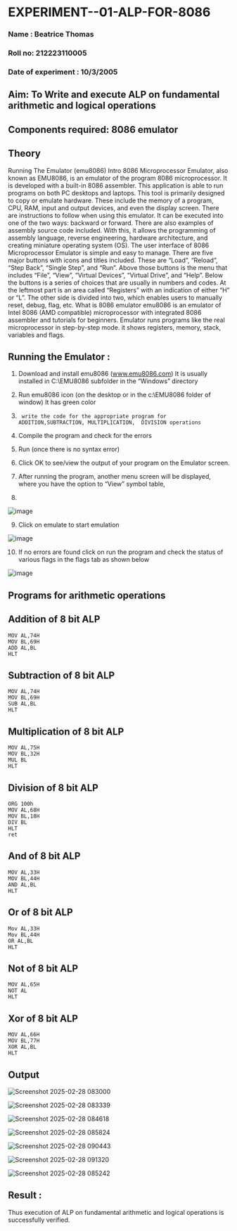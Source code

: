 # EXPERIMENT--01-ALP-FOR-8086
### Name : Beatrice Thomas
### Roll no: 212223110005
### Date of experiment : 10/3/2005





## Aim: To Write and execute ALP on fundamental arithmetic and logical operations
## Components required: 8086  emulator 
## Theory 
Running The Emulator (emu8086) Intro 8086 Microprocessor Emulator, also known as EMU8086, is an emulator of the program 8086 microprocessor. It is developed with a built-in 8086 assembler. This application is able to run programs on both PC desktops and laptops. This tool is primarily designed to copy or emulate hardware. These include the memory of a program, CPU, RAM, input and output devices, and even the display screen. There are instructions to follow when using this emulator. It can be executed into one of the two ways: backward or forward. There are also examples of assembly source code included. With this, it allows the programming of assembly language, reverse engineering, hardware architecture, and creating miniature operating system (OS). The user interface of 8086 Microprocessor Emulator is simple and easy to manage. There are five major buttons with icons and titles included. These are “Load”, “Reload”, “Step Back”, “Single Step”, and “Run”. Above those buttons is the menu that includes “File”, “View”, “Virtual Devices”, “Virtual Drive”, and “Help”. Below the buttons is a series of choices that are usually in numbers and codes. At the leftmost part is an area called “Registers” with an indication of either “H” or “L”. The other side is divided into two, which enables users to manually reset, debug, flag, etc. What is 8086 emulator emu8086 is an emulator of Intel 8086 (AMD compatible) microprocessor with integrated 8086 assembler and tutorials for beginners. Emulator runs programs like the real microprocessor in step-by-step mode. it shows registers, memory, stack, variables and flags.


 ## Running the Emulator :
1.	Download and install emu8086 (www.emu8086.com) It is usually installed in C:\EMU8086 subfolder in the “Windows” directory
2.	  Run  emu8086 icon (on the desktop or in the c:\EMU8086 folder of window) It has green color 
 
 
3.		write the code for the appropriate program for ADDITION,SUBTRACTION, MULTIPLICATION,  DIVISION operations 

4.	 Compile the program and check for the errors 
5.	Run (once there is no syntax error) 

6.	Click OK to see/view the output of your program on the Emulator screen. 


7.	After running the program, another menu screen will be displayed, where you have the option to “View” symbol table,
8.	 


![image](https://user-images.githubusercontent.com/36288975/189273263-d65baae9-4b8f-4723-afb3-c0ffa4052b04.png)











9.	Click on emulate to start emulation 








![image](https://user-images.githubusercontent.com/36288975/189273273-9bb36ec1-e2e8-4892-8d35-37707332bfdc.png)








10.	If no errors are found click on run the program and check the status of various flags in the flags tab as shown below 






![image](https://user-images.githubusercontent.com/36288975/189273277-113a2a33-4a40-4ff8-95a5-ecd3a1f504fe.png)







## Programs for arithmetic  operations

## Addition of 8 bit ALP 
```
MOV AL,74H
MOV BL,69H
ADD AL,BL
HLT

```
## Subtraction of 8 bit ALP 
```
MOV AL,74H
MOV BL,69H
SUB AL,BL
HLT
```
## Multiplication of 8 bit ALP 
```
MOV AL,75H
MOV BL,32H
MUL BL
HLT

```
## Division of 8 bit ALP  
```
ORG 100h
MOV AL,68H
MOV BL,18H
DIV BL
HLT
ret
```

##  And of 8 bit ALP 
```
MOV AL,33H
MOV BL,44H
AND AL,BL
HLT
```

## Or of 8 bit ALP 
```
Mov AL,33H
Mov BL,44H
OR AL,BL
HLT
```
## Not of 8 bit ALP 
```
MOV AL,65H
NOT AL
HLT
```

## Xor of 8 bit ALP 
```
MOV AL,66H
MOV BL,77H
XOR AL,BL
HLT

```
## Output 


![Screenshot 2025-02-28 083000](https://github.com/user-attachments/assets/ddb444ca-bcd2-4df4-a678-07e4f8ef94a7)

![Screenshot 2025-02-28 083339](https://github.com/user-attachments/assets/2597cced-a276-47e2-bcfe-b430e4a4e88b)

![Screenshot 2025-02-28 084618](https://github.com/user-attachments/assets/cec93071-406f-47fc-86bd-858663691dd7)

![Screenshot 2025-02-28 085824](https://github.com/user-attachments/assets/4582f5aa-9904-4187-afcb-25c5942fadc4)

![Screenshot 2025-02-28 090443](https://github.com/user-attachments/assets/8298586c-d4d4-48d5-867e-3e6878cbbb40)

![Screenshot 2025-02-28 091320](https://github.com/user-attachments/assets/613bb80f-b651-4dc4-89c9-bbf7f8dd7c9e)
 
![Screenshot 2025-02-28 085242](https://github.com/user-attachments/assets/57f0a3b8-29fd-40a1-93c6-861d8b9a791b)


## Result :

 Thus execution of ALP on fundamental arithmetic and logical operations is successfully verified.



 








